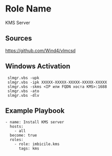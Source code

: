 # Role Name

KMS Server

## Sources

https://github.com/Wind4/vlmcsd

## Windows Activation

```
 slmgr.vbs -upk
 slmgr.vbs -ipk XXXXX-XXXXX-XXXXX-XXXXX-XXXXX
 slmgr.vbs -skms <IP или FQDN хоста KMS>:1688
 slmgr.vbs -ato
 slmgr.vbs -dlv
```

## Example Playbook

```
- name: Install KMS server
  hosts:
    - all
  become: true
  roles:
    - role: imbicile.kms
      tags: kms
```
